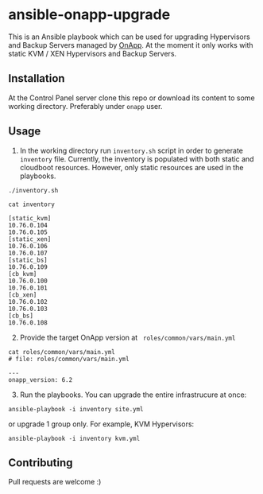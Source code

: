 # ansible-onapp-upgrade

This is an Ansible playbook which can be used for upgrading Hypervisors and Backup Servers managed by [OnApp](https://onapp.com).
At the moment it only works with static KVM / XEN Hypervisors and Backup Servers.

## Installation

At the Control Panel server clone this repo or download its content to some working directory. 
Preferably under ```onapp``` user.

## Usage

1. In the working directory run ```inventory.sh``` script in order to generate ```inventory``` file.
Currently, the inventory is populated with both static and cloudboot resources. However, only static resources are used in the playbooks.

```
./inventory.sh
```

```
cat inventory

[static_kvm]
10.76.0.104
10.76.0.105
[static_xen]
10.76.0.106
10.76.0.107
[static_bs]
10.76.0.109
[cb_kvm]
10.76.0.100
10.76.0.101
[cb_xen]
10.76.0.102
10.76.0.103
[cb_bs]
10.76.0.108
```

2. Provide the target OnApp version at ``` roles/common/vars/main.yml```

```
cat roles/common/vars/main.yml 
# file: roles/common/vars/main.yml

---
onapp_version: 6.2
```

3. Run the playbooks.
You can upgrade the entire infrastrucure at once:

```
ansible-playbook -i inventory site.yml
```

or upgrade 1 group only. For example, KVM Hypervisors:

```
ansible-playbook -i inventory kvm.yml
```

## Contributing

Pull requests are welcome :)

